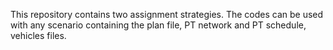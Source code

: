 This repository contains two assignment strategies. The codes can be used with any scenario containing the plan file, PT network and PT schedule, vehicles files.

